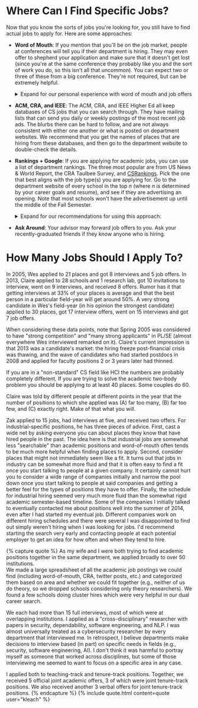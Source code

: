# Where Can I Find Specific Jobs?

Now that you know the sorts of jobs you're looking for, you still have to find
actual jobs to apply for. Here are some approaches:

- **Word of Mouth**: If you mention that you'll be on the job market,
  people at conferences will tell you if their department is hiring.  They may
  even offer to shepherd your application and make sure that it doesn't get lost
  (since you're at the same conference they probably like you and the sort of work
  you do, so this isn't all that uncommon). You can expect two or three of these
  from a big conference. They're not required, but can be extremely helpful.

  <details><summary>Expand for our personal experience with word of mouth and job offers</summary>
  
  <p>
  Claire gave two conference talks in the six months before applying for jobs and
  found this approach extremely useful.  She did not end those talks with "I am on
  the job market," but should have in hindsight. 
  </p>

  <p>
  Madeline attended a conference in her last year, and she did end her 
  talk with "I am on the job market". Two of her job offers came from 
  institutions where she talked to faculty members after this 
  announcement.
  </p>
  </details>

- **ACM, CRA, and IEEE**: The ACM, CRA, and IEEE Higher Ed all keep
  databases of CS jobs that you can search through.  They have mailing lists that
  can send you daily or weekly postings of the most recent job ads.  The blurbs
  there can be hard to follow, and are not always consistent with either one
  another or what is posted on department websites.  We recommend that you get the
  names of places that are hiring from these databases, and then go to the
  department website to double-check the details.

- **Rankings + Google**: If you are applying for academic jobs, 
  you can use a list of department rankings. The three most
  popular are from US News & World Report, the CRA Taulbee Survey, and 
  [CSRankings](https://csrankings.org/#/index?all&us). Pick
  the one that best aligns with the job type(s) you are applying for. Go to the
  department website of every school in the top *n* (where *n* is determined by 
  your career goals and resume), and see if they are advertising
  an opening. 
  Note that most schools won't have the advertisement up until the
  middle of the Fall Semester.  
  <details><summary>Expand for our recommendations for using this approach:</summary>

  <p>
  Claire took the top 100 schools on one such list
  and put them in a spreadsheet, with a separate section for Canadian schools.
  She updated the spreadsheet when a school on the list posted a job to one of the
  above-mentioned websites.  Before applying, she reviewed the schools that were
  hiring and filtered according to various preferences. She aimed to apply to
  approximately an equal number of schools ranked above and below her graduate
  institution (UVA).
  </p>

  <p>
  Madeline took the union of the top 30 schools on CSrankings and US News and Report.
  She also added schools with historical strength in her primary research area (software
  engineering). She then filtered schools based on those that were hiring and her
  geographical preference. 
  </p>

  <p>If you choose to take a similar approach, we recommends modifying your
  starting list and filtering criteria as appropriate.  Not everyone wants to work
  at a top-ranked school, so don't feel like "top 100" is the only way to go.  For
  example, Claire aimed to apply mostly to larger departments and Madeline wanted
  a university in a costal state, within two hours of a major city. You are likely to
  have different preferences.</p>
  </details>

- **Ask Around**: Your advisor may forward job offers to you. Ask your
  recently-graduated friends if they know anyone who is hiring.

# How Many Jobs Should I Apply To?

In 2005, Wes applied to 21 places and got 8 interviews and 5 job offers. In
2013, Claire applied to 28 schools and 1 research lab, got 10 invitations to
interview, went on 9 interviews, and received 8 offers.  Rumor has it that
getting interviews at 33% of your places is average and that the best person in
a particular field-year will get around 50%. A very strong candidate in Wes's
field-year (in his opinion the strongest candidate) applied to 30 places, got 17
interview offers, went on 15 interviews and got 7 job offers.

When considering these data points, note that Spring 2005 was considered to
have "strong competition" and "many strong applicants" in PL/SE (almost
everywhere Wes interviewed remarked on it).  Claire's current impression is that
2013 was a candidate's market: the hiring freeze post-financial crisis was
thawing, and the wave of candidates who had started postdocs in 2008 and applied
for faculty positions 2 or 3 years later had thinned.

If you are in a "non-standard" CS field like HCI the numbers are probably
completely different. If you are trying to solve the academic two-body problem
you should be applying to at least 40 places. Some couples do 60.

Claire was told by different people at different points in the year that the
number of positions to which she applied was (A) far too many, (B) far too few,
and (C) exactly right.  Make of that what you will.

Zak applied to 15 jobs, had interviews at five, and received two offers.
For industrial-specific positions, he has three pieces of advice.  First,
cast a wide net by asking everyone you can about places they know that have
hired people in the past.  The idea here is that industrial jobs are
somewhat less "searchable" than academic positions and
word-of-mouth often tends to be much more helpful when finding places to
apply.  Second, consider places that might not immediately seem like a fit.
It turns out that jobs in industry can be somewhat more fluid and that it
is often easy to find a fit once you start talking to people at a given
company.  It certainly cannot hurt you to consider a wide range of
companies initially and narrow the pool down once you start talking to
people at said companies and getting a better feel for the types of
positions they have to offer.  Finally, the schedule for industrial hiring
seemed very much more fluid than the somewhat rigid academic semester-based
timeline. Some of the companies I initially talked to eventually contacted
me about positions well into the summer of 2014, even after I had started
my eventual job. Different companies work on different hiring schedules
and there were several I was disappointed to find out simply weren't
hiring when I was looking for jobs.  I'd recommend starting the search
very early and contacting people at each potential employer to get an idea
for how often and when they tend to hire.  

{% capture quote %} 
As my wife and I were both trying to find academic positions together in
the same department, we applied broadly to over 50 institutions.  
We made a large spreadsheet of all the academic job postings we could
find (including word-of-mouth, CRA, twitter posts, etc.) and categorized
them based on area and whether we could fit together (e.g., neither of
us do theory, so we dropped schools considering only theory
researchers).  We found a few schools doing cluster hires which were
very helpful in our dual career search.  

We
each had more than 15 full interviews, most of which were at overlapping
institutions. I applied as a "cross-disciplinary" researcher with papers
in security, dependability, software engineering, and NLP.  I was almost
universally treated as a cybersecurity researcher by every department
that interviewed me.   In retrospect, I believe departments make
decisions to interview based (in part) on specific needs in fields
(e.g., security, software engineering, AI).  I don't think it was
harmful to portray myself as someone that worked across disciplines, but
some of those interviewing me seemed to want to focus on a specific area
in any case. 

I applied both to teaching-track and tenure-track positions.   Together,
we received 5 official joint academic offers, 3 of which were joint
tenure-track positions.  We also received another 3 verbal offers for
joint tenure-track positions. 
{% endcapture %}
{% include quote.html content=quote user="kleach" %}

